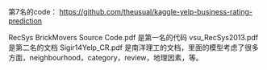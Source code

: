 第7名的code：
https://github.com/theusual/kaggle-yelp-business-rating-prediction 

RecSys BrickMovers Source Code.pdf 是第一名的代码
vsu_RecSys2013.pdf 是第二名的文档
Sigir14Yelp_CR.pdf 是南洋理工的文档，里面的模型考虑了很多方面，neighbourhood，category，review，地理因素，等。
